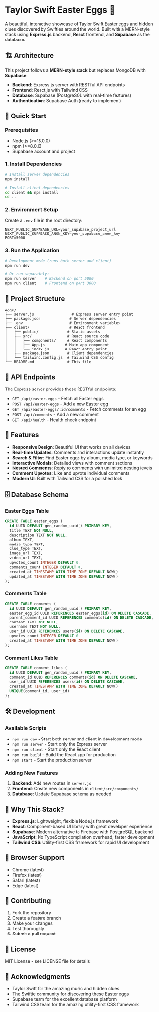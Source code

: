 # Taylor Swift Easter Eggs 🥚

A beautiful, interactive showcase of Taylor Swift Easter eggs and hidden clues discovered by Swifties around the world. Built with a MERN-style stack using **Express.js** backend, **React** frontend, and **Supabase** as the database.

## 🏗️ Architecture

This project follows a **MERN-style stack** but replaces MongoDB with **Supabase**:

- **Backend**: Express.js server with RESTful API endpoints
- **Frontend**: React.js with Tailwind CSS
- **Database**: Supabase (PostgreSQL with real-time features)
- **Authentication**: Supabase Auth (ready to implement)

## 🚀 Quick Start

### Prerequisites

- Node.js (>=18.0.0)
- npm (>=8.0.0)
- Supabase account and project

### 1. Install Dependencies

```bash
# Install server dependencies
npm install

# Install client dependencies
cd client && npm install
cd ..
```

### 2. Environment Setup

Create a `.env` file in the root directory:

```env
NEXT_PUBLIC_SUPABASE_URL=your_supabase_project_url
NEXT_PUBLIC_SUPABASE_ANON_KEY=your_supabase_anon_key
PORT=5000
```

### 3. Run the Application

```bash
# Development mode (runs both server and client)
npm run dev

# Or run separately:
npm run server    # Backend on port 5000
npm run client    # Frontend on port 3000
```

## 📁 Project Structure

```
eggs/
├── server.js                 # Express server entry point
├── package.json             # Server dependencies
├── .env                     # Environment variables
├── client/                  # React frontend
│   ├── public/             # Static assets
│   ├── src/                # React source code
│   │   ├── components/     # React components
│   │   ├── App.js         # Main app component
│   │   └── index.js       # React entry point
│   ├── package.json        # Client dependencies
│   └── tailwind.config.js  # Tailwind CSS config
└── README.md               # This file
```

## 🔌 API Endpoints

The Express server provides these RESTful endpoints:

- `GET /api/easter-eggs` - Fetch all Easter eggs
- `POST /api/easter-eggs` - Add a new Easter egg
- `GET /api/easter-eggs/:id/comments` - Fetch comments for an egg
- `POST /api/comments` - Add a new comment
- `GET /api/health` - Health check endpoint

## 🎨 Features

- **Responsive Design**: Beautiful UI that works on all devices
- **Real-time Updates**: Comments and interactions update instantly
- **Search & Filter**: Find Easter eggs by album, media type, or keywords
- **Interactive Modals**: Detailed views with comment sections
- **Nested Comments**: Reply to comments with unlimited nesting levels
- **Comment Upvotes**: Like and upvote individual comments
- **Modern UI**: Built with Tailwind CSS for a polished look

## 🗄️ Database Schema

### Easter Eggs Table
```sql
CREATE TABLE easter_eggs (
  id UUID DEFAULT gen_random_uuid() PRIMARY KEY,
  title TEXT NOT NULL,
  description TEXT NOT NULL,
  album TEXT,
  media_type TEXT,
  clue_type TEXT,
  image_url TEXT,
  video_url TEXT,
  upvotes_count INTEGER DEFAULT 0,
  comments_count INTEGER DEFAULT 0,
  created_at TIMESTAMP WITH TIME ZONE DEFAULT NOW(),
  updated_at TIMESTAMP WITH TIME ZONE DEFAULT NOW()
);
```

### Comments Table
```sql
CREATE TABLE comments (
  id UUID DEFAULT gen_random_uuid() PRIMARY KEY,
  easter_egg_id UUID REFERENCES easter_eggs(id) ON DELETE CASCADE,
  parent_comment_id UUID REFERENCES comments(id) ON DELETE CASCADE,
  content TEXT NOT NULL,
  username TEXT NOT NULL,
  user_id UUID REFERENCES users(id) ON DELETE CASCADE,
  upvotes_count INTEGER DEFAULT 0,
  created_at TIMESTAMP WITH TIME ZONE DEFAULT NOW()
);
```

### Comment Likes Table
```sql
CREATE TABLE comment_likes (
  id UUID DEFAULT gen_random_uuid() PRIMARY KEY,
  comment_id UUID REFERENCES comments(id) ON DELETE CASCADE,
  user_id UUID REFERENCES users(id) ON DELETE CASCADE,
  created_at TIMESTAMP WITH TIME ZONE DEFAULT NOW(),
  UNIQUE(comment_id, user_id)
);
```

## 🛠️ Development

### Available Scripts

- `npm run dev` - Start both server and client in development mode
- `npm run server` - Start only the Express server
- `npm run client` - Start only the React client
- `npm run build` - Build the React app for production
- `npm start` - Start the production server

### Adding New Features

1. **Backend**: Add new routes in `server.js`
2. **Frontend**: Create new components in `client/src/components/`
3. **Database**: Update Supabase schema as needed

## 🌟 Why This Stack?

- **Express.js**: Lightweight, flexible Node.js framework
- **React**: Component-based UI library with great developer experience
- **Supabase**: Modern alternative to Firebase with PostgreSQL backend
- **JavaScript**: No TypeScript compilation overhead, faster development
- **Tailwind CSS**: Utility-first CSS framework for rapid UI development

## 📱 Browser Support

- Chrome (latest)
- Firefox (latest)
- Safari (latest)
- Edge (latest)

## 🤝 Contributing

1. Fork the repository
2. Create a feature branch
3. Make your changes
4. Test thoroughly
5. Submit a pull request

## 📄 License

MIT License - see LICENSE file for details

## 🙏 Acknowledgments

- Taylor Swift for the amazing music and hidden clues
- The Swiftie community for discovering these Easter eggs
- Supabase team for the excellent database platform
- Tailwind CSS team for the amazing utility-first CSS framework
